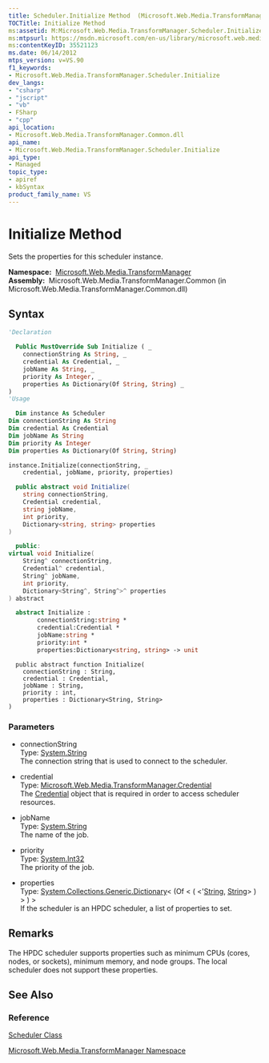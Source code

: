 ```yaml
---
title: Scheduler.Initialize Method  (Microsoft.Web.Media.TransformManager)
TOCTitle: Initialize Method
ms:assetid: M:Microsoft.Web.Media.TransformManager.Scheduler.Initialize(System.String,Microsoft.Web.Media.TransformManager.Credential,System.String,System.Int32,System.Collections.Generic.Dictionary{System.String,System.String})
ms:mtpsurl: https://msdn.microsoft.com/en-us/library/microsoft.web.media.transformmanager.scheduler.initialize(v=VS.90)
ms:contentKeyID: 35521123
ms.date: 06/14/2012
mtps_version: v=VS.90
f1_keywords:
- Microsoft.Web.Media.TransformManager.Scheduler.Initialize
dev_langs:
- "csharp"
- "jscript"
- "vb"
- FSharp
- "cpp"
api_location:
- Microsoft.Web.Media.TransformManager.Common.dll
api_name:
- Microsoft.Web.Media.TransformManager.Scheduler.Initialize
api_type:
- Managed
topic_type:
- apiref
- kbSyntax
product_family_name: VS
---
```


# Initialize Method

Sets the properties for this scheduler instance.

**Namespace:**  [Microsoft.Web.Media.TransformManager](microsoft-web-media-transformmanager-namespace.md)  
**Assembly:**  Microsoft.Web.Media.TransformManager.Common (in Microsoft.Web.Media.TransformManager.Common.dll)

## Syntax

```vb
'Declaration

  Public MustOverride Sub Initialize ( _
    connectionString As String, _
    credential As Credential, _
    jobName As String, _
    priority As Integer, _
    properties As Dictionary(Of String, String) _
)
'Usage

  Dim instance As Scheduler
Dim connectionString As String
Dim credential As Credential
Dim jobName As String
Dim priority As Integer
Dim properties As Dictionary(Of String, String)

instance.Initialize(connectionString, _
    credential, jobName, priority, properties)
```

```csharp
  public abstract void Initialize(
    string connectionString,
    Credential credential,
    string jobName,
    int priority,
    Dictionary<string, string> properties
)
```

```cpp
  public:
virtual void Initialize(
    String^ connectionString, 
    Credential^ credential, 
    String^ jobName, 
    int priority, 
    Dictionary<String^, String^>^ properties
) abstract
```

``` fsharp
  abstract Initialize : 
        connectionString:string * 
        credential:Credential * 
        jobName:string * 
        priority:int * 
        properties:Dictionary<string, string> -> unit 
```

```jscript
  public abstract function Initialize(
    connectionString : String, 
    credential : Credential, 
    jobName : String, 
    priority : int, 
    properties : Dictionary<String, String>
)
```

### Parameters

  - connectionString  
    Type: [System.String](https://msdn.microsoft.com/library/s1wwdcbf)  
    The connection string that is used to connect to the scheduler.  

<!-- end list -->

  - credential  
    Type: [Microsoft.Web.Media.TransformManager.Credential](credential-class-microsoft-web-media-transformmanager.md)  
    The [Credential](credential-class-microsoft-web-media-transformmanager.md) object that is required in order to access scheduler resources.  

<!-- end list -->

  - jobName  
    Type: [System.String](https://msdn.microsoft.com/library/s1wwdcbf)  
    The name of the job.  

<!-- end list -->

  - priority  
    Type: [System.Int32](https://msdn.microsoft.com/library/td2s409d)  
    The priority of the job.  

<!-- end list -->

  - properties  
    Type: [System.Collections.Generic.Dictionary](https://msdn.microsoft.com/library/xfhwa508)\< (Of \< ( \<'[String](https://msdn.microsoft.com/library/s1wwdcbf), [String](https://msdn.microsoft.com/library/s1wwdcbf)\> ) \> ) \>  
    If the scheduler is an HPDC scheduler, a list of properties to set.  

## Remarks

The HPDC scheduler supports properties such as minimum CPUs (cores, nodes, or sockets), minimum memory, and node groups. The local scheduler does not support these properties.

## See Also

### Reference

[Scheduler Class](scheduler-class-microsoft-web-media-transformmanager.md)

[Microsoft.Web.Media.TransformManager Namespace](microsoft-web-media-transformmanager-namespace.md)

